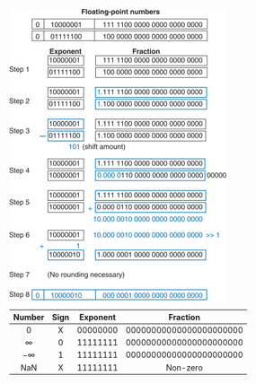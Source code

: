 ![](./images/fp32Addtion.jpg)


| Number  | Sign  | Exponent | Fraction |
| :------------:|:---------------:|:-----:|:-----:|
| 0 |	X	| 00000000 | 00000000000000000000000
| ∞ | 0 | 11111111 | 00000000000000000000000
| −∞| 1 | 11111111 | 00000000000000000000000
| NaN | X | 11111111 | Non-zero
